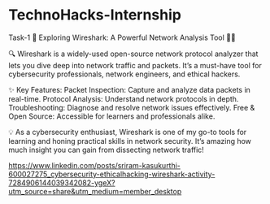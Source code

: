 # TechnoHacks-Internship

Task-1
🚀 Exploring Wireshark: A Powerful Network Analysis Tool 🕵‍♂

🔍 Wireshark is a widely-used open-source network protocol analyzer that lets you dive deep into network traffic and packets. It’s a must-have tool for cybersecurity professionals, network engineers, and ethical hackers.

✨ Key Features:
Packet Inspection: Capture and analyze data packets in real-time.
Protocol Analysis: Understand network protocols in depth.
Troubleshooting: Diagnose and resolve network issues effectively.
Free & Open Source: Accessible for learners and professionals alike.

💡 As a cybersecurity enthusiast, Wireshark is one of my go-to tools for learning and honing practical skills in network security. It’s amazing how much insight you can gain from dissecting network traffic!

https://www.linkedin.com/posts/sriram-kasukurthi-600027275_cybersecurity-ethicalhacking-wireshark-activity-7284906144039342082-ygeX?utm_source=share&utm_medium=member_desktop

